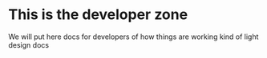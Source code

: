 # This is the developer zone
We will put here docs for developers of how things are working kind of light design docs
